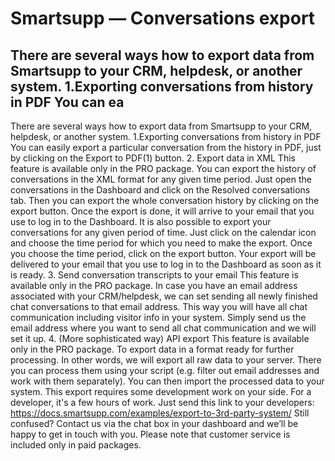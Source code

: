 # Smartsupp — Conversations export
## There are several ways how to export data from Smartsupp to your CRM, helpdesk, or another system. 1.Exporting conversations from history in PDF You can ea
There are several ways how to export data from Smartsupp to your CRM, helpdesk, or another system.
1.Exporting conversations from history in PDF 
You can easily export a particular conversation from the history in PDF, just by clicking on the Export to PDF(1) button.
2. Export data in XML 
This feature is available only in the PRO package.
You can export the history of conversations in the XML format for any given time period. Just open the conversations in the Dashboard and click on the Resolved conversations tab. Then you can export the whole conversation history by clicking on the export button. Once the export is done, it will arrive to your email that you use to log in to the Dashboard.
It is also possible to export your conversations for any given period of time. Just click on the calendar icon and choose the time period for which you need to make the export. Once you choose the time period, click on the export button. Your export will be delivered to your email that you use to log in to the Dashboard as soon as it is ready.
3. Send conversation transcripts to your email
This feature is available only in the PRO package.
In case you have an email address associated with your CRM/helpdesk, we can set sending all newly finished chat conversations to that email address. This way you will have all chat communication including visitor info in your system. Simply send us the email address where you want to send all chat communication and we will set it up.
4. (More sophisticated way) API export 
This feature is available only in the PRO package.
To export data in a format ready for further processing. In other words, we will export all raw data to your server. There you can process them using your script (e.g. filter out email addresses and work with them separately). You can then import the processed data to your system. This export requires some development work on your side. For a developer, it's a few hours of work. Just send this link to your developers:
https://docs.smartsupp.com/examples/export-to-3rd-party-system/
Still confused? Contact us via the chat box in your dashboard and we’ll be happy to get in touch with you. Please note that customer service is included only in paid packages.

